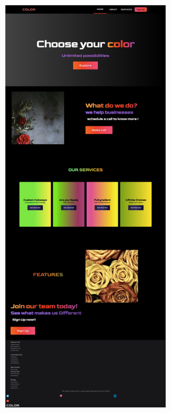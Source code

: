 <img src="https://raw.githubusercontent.com/dharshini78/dharshini78/main/screenshot.png" data-canonical-src="https://raw.githubusercontent.com/dharshini78/dharshini78/main/screenshot.png" width="642" />

